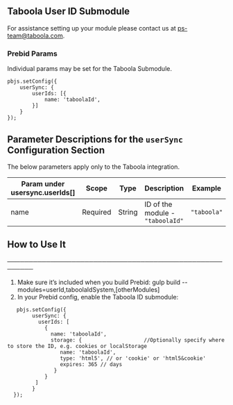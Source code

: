 ## Taboola User ID Submodule

For assistance setting up your module please contact us at [ps-team@taboola.com](ps-team@taboola.com).

### Prebid Params

Individual params may be set for the Taboola Submodule.
```
pbjs.setConfig({
    userSync: {
        userIds: [{
            name: 'taboolaId',
        }]
    }
});
```
## Parameter Descriptions for the `userSync` Configuration Section
The below parameters apply only to the Taboola integration.

| Param under usersync.userIds[] | Scope | Type | Description                    | Example     |
| --- | --- | --- |--------------------------------|-------------|
| name | Required | String | ID of the module - `"taboolaId"` | `"taboola"` |

 ## How to Use It
 ────────────────────────────────────────────────────────
 1. Make sure it’s included when you build Prebid:
   gulp build --modules=userId,taboolaIdSystem,[otherModules]
 2. In your Prebid config, enable the Taboola ID submodule:
```
   pbjs.setConfig({
        userSync: {
          userIds: [
            {
              name: 'taboolaId',
              storage: {                    //Optionally specify where to store the ID, e.g. cookies or localStorage
                 name: 'taboolaId',
                 type: 'html5', // or 'cookie' or 'html5&cookie'
                 expires: 365 // days
               }
            }
         ]
        }
  });
```
